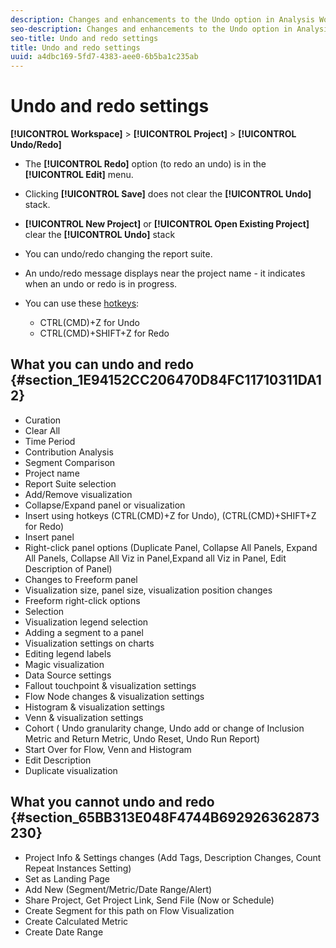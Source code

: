 ```yaml
---
description: Changes and enhancements to the Undo option in Analysis Workspace .
seo-description: Changes and enhancements to the Undo option in Analysis Workspace .
seo-title: Undo and redo settings
title: Undo and redo settings
uuid: a4dbc169-5fd7-4383-aee0-6b5ba1c235ab
---
```


# Undo and redo settings

**[!UICONTROL Workspace]** > **[!UICONTROL Project]** > **[!UICONTROL Undo/Redo]**

* The **[!UICONTROL Redo]** option (to redo an undo) is in the **[!UICONTROL Edit]** menu.

* Clicking **[!UICONTROL Save]** does not clear the **[!UICONTROL Undo]** stack.

* **[!UICONTROL New Project]** or **[!UICONTROL Open Existing Project]** clear the **[!UICONTROL Undo]** stack 

* You can undo/redo changing the report suite.
* An undo/redo message displays near the project name - it indicates when an undo or redo is in progress.
* You can use these [hotkeys](/help/analyze/analysis-workspace/build-workspace-project/fa-shortcut-keys.md):

    * CTRL(CMD)+Z for Undo 
    * CTRL(CMD)+SHIFT+Z for Redo

## What you can undo and redo {#section_1E94152CC206470D84FC11710311DA12}

* Curation 
* Clear All 
* Time Period 
* Contribution Analysis 
* Segment Comparison 
* Project name 
* Report Suite selection 
* Add/Remove visualization 
* Collapse/Expand panel or visualization 
* Insert using hotkeys (CTRL(CMD)+Z for Undo), (CTRL(CMD)+SHIFT+Z for Redo) 
* Insert panel 
* Right-click panel options (Duplicate Panel, Collapse All Panels, Expand All Panels, Collapse All Viz in Panel,Expand all Viz in Panel, Edit Description of Panel) 
* Changes to Freeform panel 
* Visualization size, panel size, visualization position changes 
* Freeform right-click options 
* Selection 
* Visualization legend selection 
* Adding a segment to a panel 
* Visualization settings on charts 
* Editing legend labels 
* Magic visualization 
* Data Source settings 
* Fallout touchpoint & visualization settings 
* Flow Node changes & visualization settings 
* Histogram & visualization settings 
* Venn & visualization settings 
* Cohort ( Undo granularity change, Undo add or change of Inclusion Metric and Return Metric, Undo Reset, Undo Run Report) 
* Start Over for Flow, Venn and Histogram 
* Edit Description 
* Duplicate visualization

## What you cannot undo and redo {#section_65BB313E048F4744B692926362873230}

* Project Info & Settings changes (Add Tags, Description Changes, Count Repeat Instances Setting) 
* Set as Landing Page 
* Add New (Segment/Metric/Date Range/Alert) 
* Share Project, Get Project Link, Send File (Now or Schedule) 
* Create Segment for this path on Flow Visualization 
* Create Calculated Metric 
* Create Date Range


